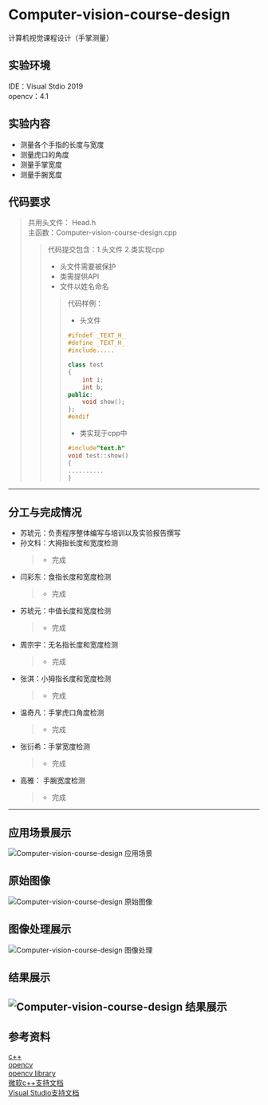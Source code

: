 # Computer-vision-course-design  
计算机视觉课程设计（手掌测量）  
## 实验环境  
IDE：Visual Stdio 2019  
opencv：4.1  
## 实验内容  
+ 测量各个手指的长度与宽度  
+ 测量虎口的角度  
+ 测量手掌宽度  
+ 测量手腕宽度  
## 代码要求    
>共用头文件： Head.h  
>主函数：Computer-vision-course-design.cpp  
>>代码提交包含：1.头文件 2.类实现cpp  
>>+ 头文件需要被保护  
>>+ 类需提供API  
>>+ 文件以姓名命名  
>>>代码样例：  
>>>- 头文件  
>>>```c++
>>>#ifndef _TEXT_H_
>>>#define _TEXT_H_
>>>#include.....
>>>
>>>class test
>>>{
>>>	    int i;
>>>	    int b;
>>>public:
>>>	    void show();
>>>};
>>>#endif
>>>```
>>>- 类实现于cpp中
>>>```c++
>>>#include"text.h"
>>>void test::show()
>>>{
>>>	..........
>>>}
>>>```
---
## 分工与完成情况  
* 苏琥元：负责程序整体编写与培训以及实验报告撰写    
* 孙文科：大拇指长度和宽度检测  
    >+ 完成  
* 闫彩东：食指长度和宽度检测  
    >+ 完成
* 苏琥元：中值长度和宽度检测  
    >+ 完成  
* 周宗宇：无名指长度和宽度检测  
    >+ 完成  
* 张淇：小拇指长度和宽度检测  
    >+ 完成  
* 温奇凡：手掌虎口角度检测  
    >+ 完成  
* 张衍希：手掌宽度检测  
    >+ 完成  
* 高雅：	手腕宽度检测  
    >+ 完成  
---
## 应用场景展示
![Computer-vision-course-design 应用场景](https://github.com/tiger5331819/Computer-vision-course-design/blob/master/Computer%20vision%20course%20design/%E6%89%8B%E6%8C%87%E6%A3%80%E6%B5%8B%E5%AE%9E%E9%99%85%E5%BA%94%E7%94%A8%E6%83%85%E5%86%B5.png "应用场景")  
## 原始图像  
![Computer-vision-course-design 原始图像](https://github.com/tiger5331819/Computer-vision-course-design/blob/master/Computer%20vision%20course%20design/1.jpg "原始图像")  
## 图像处理展示  
![Computer-vision-course-design 图像处理](https://github.com/tiger5331819/Computer-vision-course-design/blob/master/Computer%20vision%20course%20design/%E8%AE%A1%E7%AE%97%E6%9C%BA%E8%A7%86%E8%A7%89%E8%AF%BE%E7%A8%8B%E8%AE%BE%E8%AE%A1.png "处理结果")  
## 结果展示
![Computer-vision-course-design 结果展示](https://github.com/tiger5331819/Computer-vision-course-design/blob/master/Computer%20vision%20course%20design/%E8%AE%A1%E7%AE%97%E6%9C%BA%E8%A7%86%E8%A7%89%E8%AF%BE%E7%A8%8B%E8%AE%BE%E8%AE%A1.png "结果展示")  
---
## 参考资料  
[c++](https://www.runoob.com/cplusplus/cpp-tutorial.html)  
[opencv](https://opencv.org/)  
[opencv library](https://docs.opencv.org/)  
[微软c++支持文档](https://docs.microsoft.com/zh-cn/cpp/?view=vs-2019#pivot=langlib)  
[Visual Studio支持文档](https://docs.microsoft.com/zh-cn/visualstudio/?view=vs-2019)  
